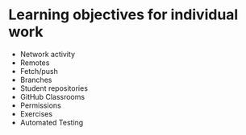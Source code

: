 # Learning objectives for individual work

* Network activity
* Remotes
* Fetch/push
* Branches
* Student repositories
* GitHub Classrooms
* Permissions
* Exercises
* Automated Testing
